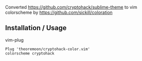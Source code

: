 Converted https://github.com/cryptohack/sublime-theme to vim colorscheme by https://github.com/sickill/coloration

## Installation / Usage

vim-plug
```
Plug 'theoremoon/cryptohack-color.vim'
colorscheme cryptohack
```
